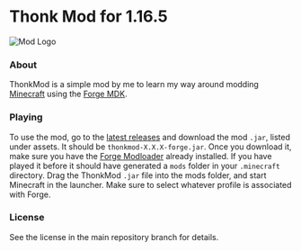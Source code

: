 # Thonk Mod for 1.16.5
![Mod Logo](https://github.com/TechnoShip123/ThonkMod/blob/v1.16.5/src/main/resources/logo.png)

### About
ThonkMod is a simple mod by me to learn my way around modding [Minecraft](https://minecraft.net/) using
the [Forge MDK](https://files.minecraftforge.net/net/minecraftforge/forge/).

### Playing
To use the mod, go to the [latest releases](https://github.com/TechnoShip123/ThonkMod/releases/latest) and download the mod `.jar`,
listed under assets. It should be `thonkmod-X.X.X-forge.jar`. Once you download it, make sure you have the [Forge Modloader](https://files.minecraftforge.net/net/minecraftforge/forge/) already installed.
If you have played it before it should have generated a `mods` folder in your `.minecraft` directory. Drag the ThonkMod `.jar` file into the mods folder, and
start Minecraft in the launcher. Make sure to select whatever profile is associated with Forge.

### License
See the license in the main repository branch for details.
